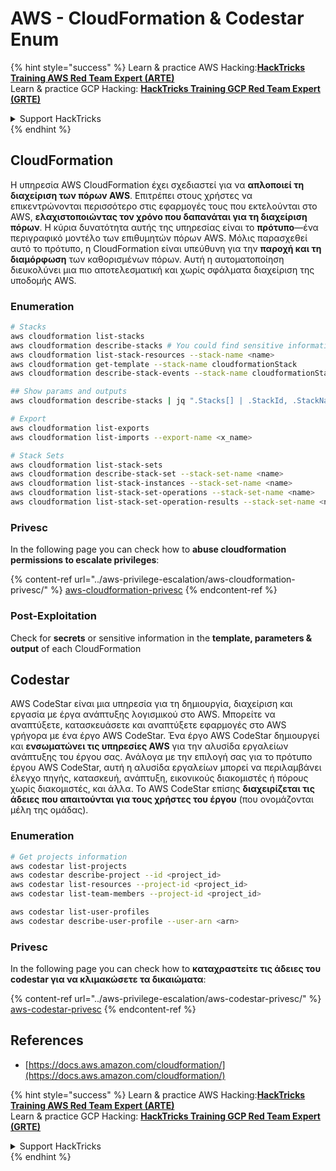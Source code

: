 # AWS - CloudFormation & Codestar Enum

{% hint style="success" %}
Learn & practice AWS Hacking:<img src="../../../.gitbook/assets/image (1) (1) (1) (1).png" alt="" data-size="line">[**HackTricks Training AWS Red Team Expert (ARTE)**](https://training.hacktricks.xyz/courses/arte)<img src="../../../.gitbook/assets/image (1) (1) (1) (1).png" alt="" data-size="line">\
Learn & practice GCP Hacking: <img src="../../../.gitbook/assets/image (2) (1).png" alt="" data-size="line">[**HackTricks Training GCP Red Team Expert (GRTE)**<img src="../../../.gitbook/assets/image (2) (1).png" alt="" data-size="line">](https://training.hacktricks.xyz/courses/grte)

<details>

<summary>Support HackTricks</summary>

* Check the [**subscription plans**](https://github.com/sponsors/carlospolop)!
* **Join the** 💬 [**Discord group**](https://discord.gg/hRep4RUj7f) or the [**telegram group**](https://t.me/peass) or **follow** us on **Twitter** 🐦 [**@hacktricks\_live**](https://twitter.com/hacktricks_live)**.**
* **Share hacking tricks by submitting PRs to the** [**HackTricks**](https://github.com/carlospolop/hacktricks) and [**HackTricks Cloud**](https://github.com/carlospolop/hacktricks-cloud) github repos.

</details>
{% endhint %}

## CloudFormation

Η υπηρεσία AWS CloudFormation έχει σχεδιαστεί για να **απλοποιεί τη διαχείριση των πόρων AWS**. Επιτρέπει στους χρήστες να επικεντρώνονται περισσότερο στις εφαρμογές τους που εκτελούνται στο AWS, **ελαχιστοποιώντας τον χρόνο που δαπανάται για τη διαχείριση πόρων**. Η κύρια δυνατότητα αυτής της υπηρεσίας είναι το **πρότυπο**—ένα περιγραφικό μοντέλο των επιθυμητών πόρων AWS. Μόλις παρασχεθεί αυτό το πρότυπο, η CloudFormation είναι υπεύθυνη για την **παροχή και τη διαμόρφωση** των καθορισμένων πόρων. Αυτή η αυτοματοποίηση διευκολύνει μια πιο αποτελεσματική και χωρίς σφάλματα διαχείριση της υποδομής AWS.

### Enumeration
```bash
# Stacks
aws cloudformation list-stacks
aws cloudformation describe-stacks # You could find sensitive information here
aws cloudformation list-stack-resources --stack-name <name>
aws cloudformation get-template --stack-name cloudformationStack
aws cloudformation describe-stack-events --stack-name cloudformationStack

## Show params and outputs
aws cloudformation describe-stacks | jq ".Stacks[] | .StackId, .StackName, .Parameters, .Outputs"

# Export
aws cloudformation list-exports
aws cloudformation list-imports --export-name <x_name>

# Stack Sets
aws cloudformation list-stack-sets
aws cloudformation describe-stack-set --stack-set-name <name>
aws cloudformation list-stack-instances --stack-set-name <name>
aws cloudformation list-stack-set-operations --stack-set-name <name>
aws cloudformation list-stack-set-operation-results --stack-set-name <name> --operation-id <id>
```
### Privesc

In the following page you can check how to **abuse cloudformation permissions to escalate privileges**:

{% content-ref url="../aws-privilege-escalation/aws-cloudformation-privesc/" %}
[aws-cloudformation-privesc](../aws-privilege-escalation/aws-cloudformation-privesc/)
{% endcontent-ref %}

### Post-Exploitation

Check for **secrets** or sensitive information in the **template, parameters & output** of each CloudFormation

## Codestar

AWS CodeStar είναι μια υπηρεσία για τη δημιουργία, διαχείριση και εργασία με έργα ανάπτυξης λογισμικού στο AWS. Μπορείτε να αναπτύξετε, κατασκευάσετε και αναπτύξετε εφαρμογές στο AWS γρήγορα με ένα έργο AWS CodeStar. Ένα έργο AWS CodeStar δημιουργεί και **ενσωματώνει τις υπηρεσίες AWS** για την αλυσίδα εργαλείων ανάπτυξης του έργου σας. Ανάλογα με την επιλογή σας για το πρότυπο έργου AWS CodeStar, αυτή η αλυσίδα εργαλείων μπορεί να περιλαμβάνει έλεγχο πηγής, κατασκευή, ανάπτυξη, εικονικούς διακομιστές ή πόρους χωρίς διακομιστές, και άλλα. Το AWS CodeStar επίσης **διαχειρίζεται τις άδειες που απαιτούνται για τους χρήστες του έργου** (που ονομάζονται μέλη της ομάδας).

### Enumeration
```bash
# Get projects information
aws codestar list-projects
aws codestar describe-project --id <project_id>
aws codestar list-resources --project-id <project_id>
aws codestar list-team-members --project-id <project_id>

aws codestar list-user-profiles
aws codestar describe-user-profile --user-arn <arn>
```
### Privesc

In the following page you can check how to **καταχραστείτε τις άδειες του codestar για να κλιμακώσετε τα δικαιώματα**:

{% content-ref url="../aws-privilege-escalation/aws-codestar-privesc/" %}
[aws-codestar-privesc](../aws-privilege-escalation/aws-codestar-privesc/)
{% endcontent-ref %}

## References

* [https://docs.aws.amazon.com/cloudformation/](https://docs.aws.amazon.com/cloudformation/)

{% hint style="success" %}
Learn & practice AWS Hacking:<img src="../../../.gitbook/assets/image (1) (1) (1) (1).png" alt="" data-size="line">[**HackTricks Training AWS Red Team Expert (ARTE)**](https://training.hacktricks.xyz/courses/arte)<img src="../../../.gitbook/assets/image (1) (1) (1) (1).png" alt="" data-size="line">\
Learn & practice GCP Hacking: <img src="../../../.gitbook/assets/image (2) (1).png" alt="" data-size="line">[**HackTricks Training GCP Red Team Expert (GRTE)**<img src="../../../.gitbook/assets/image (2) (1).png" alt="" data-size="line">](https://training.hacktricks.xyz/courses/grte)

<details>

<summary>Support HackTricks</summary>

* Check the [**subscription plans**](https://github.com/sponsors/carlospolop)!
* **Join the** 💬 [**Discord group**](https://discord.gg/hRep4RUj7f) or the [**telegram group**](https://t.me/peass) or **follow** us on **Twitter** 🐦 [**@hacktricks\_live**](https://twitter.com/hacktricks_live)**.**
* **Share hacking tricks by submitting PRs to the** [**HackTricks**](https://github.com/carlospolop/hacktricks) and [**HackTricks Cloud**](https://github.com/carlospolop/hacktricks-cloud) github repos.

</details>
{% endhint %}
